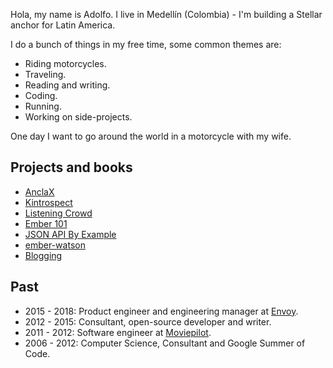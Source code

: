 Hola, my name is Adolfo. I live in Medellín (Colombia) - I'm building a Stellar anchor for Latin America.

I do a bunch of things in my free time, some common themes are:

  - Riding motorcycles.
  - Traveling.
  - Reading and writing.
  - Coding.
  - Running.
  - Working on side-projects.

One day I want to go around the world in a motorcycle with my wife.

## Projects and books

- [AnclaX](https://anclax.com/)
- [Kintrospect](https://kintrospect.com/)
- [Listening Crowd](https://github.com/abuiles/listening-crowd)
- [Ember 101](https://leanpub.com/ember-cli-101)
- [JSON API By Example](https://leanpub.com/json-api-by-example)
- [ember-watson](http://github.com/abuiles/ember-watson)
- [Blogging](articles)

## Past

- 2015 - 2018: Product engineer and engineering manager at [Envoy](https://envoy.com/).
- 2012 - 2015: Consultant, open-source developer and writer.
- 2011 - 2012: Software engineer at [Moviepilot](https://moviepilot.com/).
- 2006 - 2012: Computer Science, Consultant and Google Summer of Code.
